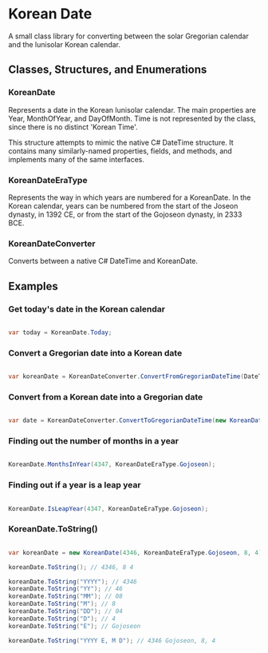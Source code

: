 Korean Date
===========

A small class library for converting between the solar Gregorian calendar and the lunisolar Korean calendar.

Classes, Structures, and Enumerations
----------------------

### KoreanDate

Represents a date in the Korean lunisolar calendar. The main properties are Year, MonthOfYear, and DayOfMonth.
Time is not represented by the class, since there is no distinct 'Korean Time'.

This structure attempts to mimic the native C# DateTime structure. It contains many similarly-named properties, fields,
and methods, and implements many of the same interfaces.

### KoreanDateEraType

Represents the way in which years are numbered for a KoreanDate. In the Korean calendar, years can be numbered from the start
of the Joseon dynasty, in 1392 CE, or from the start of the Gojoseon dynasty, in 2333 BCE.

### KoreanDateConverter

Converts between a native C# DateTime and KoreanDate.

Examples
--------

### Get today's date in the Korean calendar

```csharp

var today = KoreanDate.Today;

```

### Convert a Gregorian date into a Korean date

```csharp

var koreanDate = KoreanDateConverter.ConvertFromGregorianDateTime(DateTime.Today);

```

### Convert from a Korean date into a Gregorian date

```csharp

var date = KoreanDateConverter.ConvertToGregorianDateTime(new KoreanDate(4360, KoreanDateEraType.Gojoseon, 3, 1));

```

### Finding out the number of months in a year

```csharp

KoreanDate.MonthsInYear(4347, KoreanDateEraType.Gojoseon);

```

### Finding out if a year is a leap year

```csharp

KoreanDate.IsLeapYear(4347, KoreanDateEraType.Gojoseon);

```

### KoreanDate.ToString()

```csharp

var koreanDate = new KoreanDate(4346, KoreanDateEraType.Gojoseon, 8, 4);

koreanDate.ToString(); // 4346, 8 4

koreanDate.ToString("YYYY"); // 4346
koreanDate.ToString("YY"); // 46
koreanDate.ToString("MM"); // 08
koreanDate.ToString("M"); // 8
koreanDate.ToString("DD"); // 04
koreanDate.ToString("D"); // 4
koreanDate.ToString("E"); // Gojoseon

koreanDate.ToString("YYYY E, M D"); // 4346 Gojoseon, 8, 4

```

```csharp


```